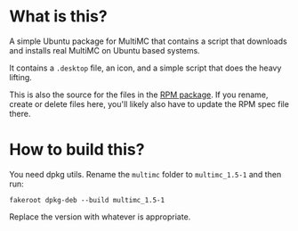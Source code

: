 # What is this?
A simple Ubuntu package for MultiMC that contains a script that downloads and installs real MultiMC on Ubuntu based systems.

It contains a `.desktop` file, an icon, and a simple script that does the heavy lifting.

This is also the source for the files in the [RPM package](../rpm). If you rename, create or delete files here, you'll likely also have to update the RPM spec file there.

# How to build this?
You need dpkg utils. Rename the `multimc` folder to `multimc_1.5-1` and then run:
```
fakeroot dpkg-deb --build multimc_1.5-1
```

Replace the version with whatever is appropriate.
